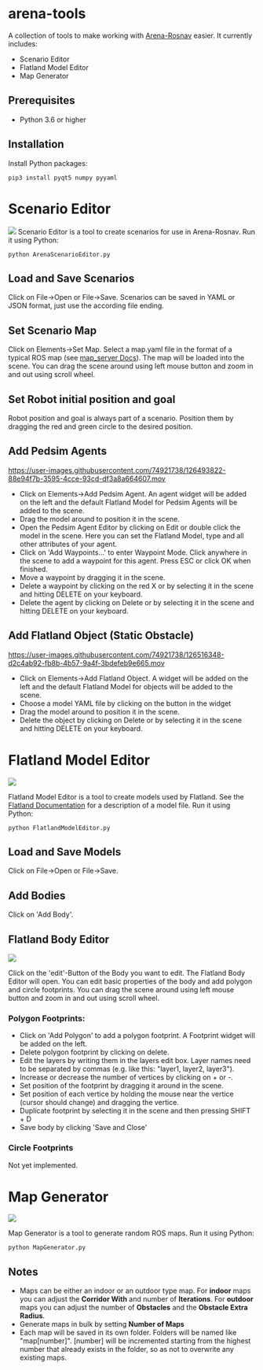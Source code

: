 # arena-tools
A collection of tools to make working with [Arena-Rosnav](https://github.com/ignc-research/arena-rosnav/) easier. It currently includes:
- Scenario Editor
- Flatland Model Editor
- Map Generator

## Prerequisites
- Python 3.6 or higher

## Installation
Install Python packages:
```
pip3 install pyqt5 numpy pyyaml
```

# Scenario Editor
![](img/scenario_editor.png)
Scenario Editor is a tool to create scenarios for use in Arena-Rosnav. Run it using Python:
```
python ArenaScenarioEditor.py
```

## Load and Save Scenarios
Click on File->Open or File->Save. Scenarios can be saved in YAML or JSON format, just use the according file ending.
## Set Scenario Map
Click on Elements->Set Map. Select a map.yaml file in the format of a typical ROS map (see [map_server Docs](http://wiki.ros.org/map_server#YAML_format)). The map will be loaded into the scene. You can drag the scene around using left mouse button and zoom in and out using scroll wheel.

## Set Robot initial position and goal
Robot position and goal is always part of a scenario. Position them by dragging the red and green circle to the desired position.

## Add Pedsim Agents

https://user-images.githubusercontent.com/74921738/126493822-88e94f7b-3595-4cce-93cd-df3a8a664607.mov


- Click on Elements->Add Pedsim Agent. An agent widget will be added on the left and the default Flatland Model for Pedsim Agents will be added to the scene.
- Drag the model around to position it in the scene.
- Open the Pedsim Agent Editor by clicking on Edit or double click the model in the scene. Here you can set the Flatland Model, type and all other attributes of your agent.
- Click on 'Add Waypoints...' to enter Waypoint Mode. Click anywhere in the scene to add a waypoint for this agent. Press ESC or click OK when finished.
- Move a waypoint by dragging it in the scene.
- Delete a waypoint by clicking on the red X or by selecting it in the scene and  hitting DELETE on your keyboard.
- Delete the agent by clicking on Delete or by selecting it in the scene and hitting DELETE on your keyboard.

## Add Flatland Object (Static Obstacle)


https://user-images.githubusercontent.com/74921738/126516348-d2c4ab92-fb8b-4b57-9a4f-3bdefeb9e665.mov


- Click on Elements->Add Flatland Object. A widget will be added on the left and the default Flatland Model for objects will be added to the scene.
- Choose a model YAML file by clicking on the button in the widget
- Drag the model around to position it in the scene.
- Delete the object by clicking on Delete or by selecting it in the scene and hitting DELETE on your keyboard.

# Flatland Model Editor
![](img/model_editor.png)

Flatland Model Editor is a tool to create models used by Flatland. See the [Flatland Documentation](https://flatland-simulator.readthedocs.io/en/latest/core_functions/models.html) for a description of a model file. Run it using Python:
```
python FlatlandModelEditor.py
```
## Load and Save Models
Click on File->Open or File->Save.
## Add Bodies
Click on 'Add Body'.
## Flatland Body Editor
![](img/body_editor.png)

Click on the 'edit'-Button of the Body you want to edit. The Flatland Body Editor will open. You can edit basic properties of the body and add polygon and circle footprints. You can drag the scene around using left mouse button and zoom in and out using scroll wheel.
### Polygon Footprints:
- Click on 'Add Polygon' to add a polygon footprint. A Footprint widget will be added on the left.
- Delete polygon footprint by clicking on delete.
- Edit the layers by writing them in the layers edit box. Layer names need to be separated by commas (e.g. like this: "layer1, layer2, layer3").
- Increase or decrease the number of vertices by clicking on + or -.
- Set position of the footprint by dragging it around in the scene.
- Set position of each vertice by holding the mouse near the vertice (cursor should change) and dragging the vertice.
- Duplicate footprint by selecting it in the scene and then pressing SHIFT + D
- Save body by clicking 'Save and Close'
### Circle Footprints
Not yet implemented.

# Map Generator
![](img/map_generator.png)

Map Generator is a tool to generate random ROS maps. Run it using Python:
```
python MapGenerator.py
```
## Notes
- Maps can be either an indoor or an outdoor type map. For **indoor** maps you can adjust the **Corridor With** and number of **Iterations**. For **outdoor** maps you can adjust the number of **Obstacles** and the **Obstacle Extra Radius**.
- Generate maps in bulk by setting **Number of Maps**
- Each map will be saved in its own folder. Folders will be named like "map[number]". [number] will be incremented starting from the highest number that already exists in the folder, so as not to overwrite any existing maps.
